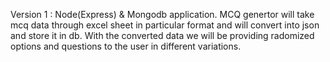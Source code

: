 Version 1 : 
Node(Express) & Mongodb application.
MCQ genertor will take mcq data through excel sheet in particular format and will convert into json and store it in db.
With the converted data we will be providing radomized options and questions to the user in different variations.
